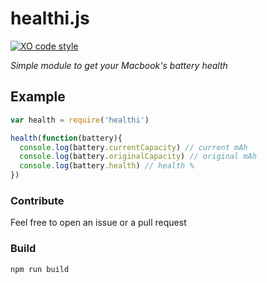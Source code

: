 # healthi.js

[![XO code style](https://img.shields.io/badge/code_style-XO-5ed9c7.svg)](https://github.com/sindresorhus/xo)

*Simple module to get your Macbook's battery health*

## Example

```javascript
var health = require('healthi')

health(function(battery){
  console.log(battery.currentCapacity) // current mAh
  console.log(battery.originalCapacity) // original mAh
  console.log(battery.health) // health %
})
```

### Contribute

Feel free to open an issue or a pull request

### Build

```shell
npm run build
```
